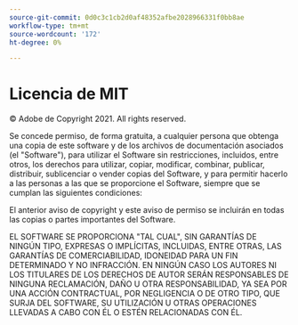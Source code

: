```yaml
---
source-git-commit: 0d0c3c1cb2d0af48352afbe2028966331f0bb8ae
workflow-type: tm+mt
source-wordcount: '172'
ht-degree: 0%

---
```

# Licencia de MIT

© Adobe de Copyright 2021. All rights reserved.

Se concede permiso, de forma gratuita, a cualquier persona que obtenga una copia de este software y de los archivos de documentación asociados (el &quot;Software&quot;), para utilizar el Software sin restricciones, incluidos, entre otros, los derechos para utilizar, copiar, modificar, combinar, publicar, distribuir, sublicenciar o vender copias del Software, y para permitir hacerlo a las personas a las que se proporcione el Software, siempre que se cumplan las siguientes condiciones:

El anterior aviso de copyright y este aviso de permiso se incluirán en todas las copias o partes importantes del Software.

EL SOFTWARE SE PROPORCIONA &quot;TAL CUAL&quot;, SIN GARANTÍAS DE NINGÚN TIPO, EXPRESAS O IMPLÍCITAS, INCLUIDAS, ENTRE OTRAS, LAS GARANTÍAS DE COMERCIABILIDAD, IDONEIDAD PARA UN FIN DETERMINADO Y NO INFRACCIÓN. EN NINGÚN CASO LOS AUTORES NI LOS TITULARES DE LOS DERECHOS DE AUTOR SERÁN RESPONSABLES DE NINGUNA RECLAMACIÓN, DAÑO U OTRA RESPONSABILIDAD, YA SEA POR UNA ACCIÓN CONTRACTUAL, POR NEGLIGENCIA O DE OTRO TIPO, QUE SURJA DEL SOFTWARE, SU UTILIZACIÓN U OTRAS OPERACIONES LLEVADAS A CABO CON ÉL O ESTÉN RELACIONADAS CON ÉL.
